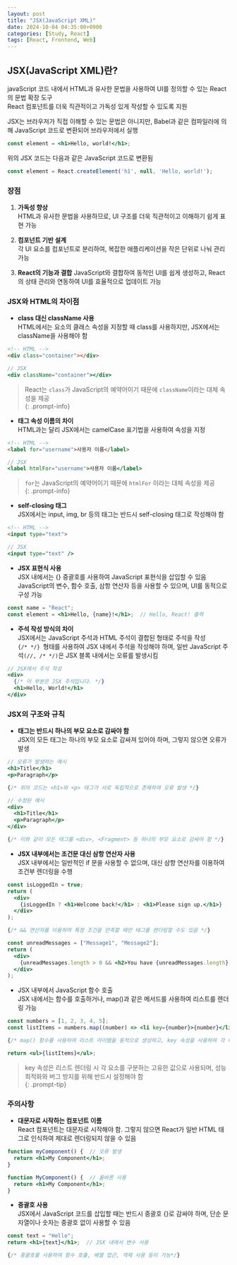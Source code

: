 ```yaml
---
layout: post
title: "JSX(JavaScript XML)"
date: 2024-10-04 04:35:00+0900
categories: [Study, React]
tags: [React, Frontend, Web]
---
```

## JSX(JavaScript XML)란?
javaScript 코드 내에서 HTML과 유사한 문법을 사용하여 UI를 정의할 수 있는 React의 문법 확장 도구  
React 컴포넌트를 더욱 직관적이고 가독성 있게 작성할 수 있도록 지원  

JSX는 브라우저가 직접 이해할 수 있는 문법은 아니지만, Babel과 같은 컴파일러에 의해 JavaScript 코드로 변환되어 브라우저에서 실행  

```jsx
const element = <h1>Hello, world!</h1>;
```

위의 JSX 코드는 다음과 같은 JavaScript 코드로 변환됨

```javascript
const element = React.createElement('h1', null, 'Hello, world!');
``` 

### 장점
1. **가독성 향상**  
   HTML과 유사한 문법을 사용하므로, UI 구조를 더욱 직관적이고 이해하기 쉽게 표현 가능  

2. **컴포넌트 기반 설계**  
   각 UI 요소를 컴포넌트로 분리하여, 복잡한 애플리케이션을 작은 단위로 나눠 관리 가능  

3. **React의 기능과 결합**
   JavaScript와 결합하여 동적인 UI를 쉽게 생성하고, React의 상태 관리와 연동하여 UI를 효율적으로 업데이트 가능  

### JSX와 HTML의 차이점
*  **class 대신 className 사용**  
    HTML에서는 요소의 클래스 속성을 지정할 때 class를 사용하지만, JSX에서는 className을 사용해야 함

```html
<!-- HTML -->
<div class="container"></div>
```

```jsx
// JSX
<div className="container"></div>
``` 

> React는 ```class```가 JavaScript의 예약어이기 때문에 ```className```이라는 대체 속성을 제공  
{: .prompt-info}   

*  **태그 속성 이름의 차이**  
    HTML과는 달리 JSX에서는 camelCase 표기법을 사용하여 속성을 지정  

```html
<!-- HTML -->
<label for="username">사용자 이름</label>
```

```jsx
// JSX
<label htmlFor="username">사용자 이름</label>
```
> ```for```는 JavaScript의 예약어이기 때문에 ```htmlFor``` 이라는 대체 속성을 제공   
{: .prompt-info}  

*  **self-closing 태그**  
    JSX에서는 input, img, br 등의 태그는 반드시 self-closing 태그로 작성해야 함 

```html
<!-- HTML -->
<input type="text">
```

```jsx
// JSX
<input type="text" />
```

*  **JSX 표현식 사용**  
    JSX 내에서는 {} 중괄호를 사용하여 JavaScript 표현식을 삽입할 수 있음  
    JavaScript의 변수, 함수 호출, 삼항 연산자 등을 사용할 수 있으며, UI를 동적으로 구성 가능   

```jsx
const name = "React";
const element = <h1>Hello, {name}!</h1>;  // Hello, React! 출력
```

*  **주석 작성 방식의 차이**  
    JSX에서는 JavaScript 주석과 HTML 주석이 결합된 형태로 주석을 작성  
    ```{/* */} ```형태를 사용하여 JSX 내에서 주석을 작성해야 하며, 일반 JavaScript 주석```(//, /* */)```은 JSX 블록 내에서는 오류를 발생시킴

```jsx
// JSX에서 주석 작성
<div>
  {/* 이 부분은 JSX 주석입니다. */}
  <h1>Hello, World!</h1>
</div>
```

### JSX의 구조와 규칙
*  **태그는 반드시 하나의 부모 요소로 감싸야 함**  
JSX의 모든 태그는 하나의 부모 요소로 감싸져 있어야 하며, 그렇지 않으면 오류가 발생

```jsx
// 오류가 발생하는 예시
<h1>Title</h1>
<p>Paragraph</p>

{/* 위의 코드는 <h1>와 <p> 태그가 서로 독립적으로 존재하여 오류 발생 */}

// 수정된 예시
<div>
  <h1>Title</h1>
  <p>Paragraph</p>
</div>

{/* 이와 같이 모든 태그를 <div>, <Fragment> 등 하나의 부모 요소로 감싸야 함 */}
```

* **JSX 내부에서는 조건문 대신 삼항 연산자 사용**  
   JSX 내부에서는 일반적인 if 문을 사용할 수 없으며, 대신 삼항 연산자를 이용하여 조건부 렌더링을 수행

```jsx
const isLoggedIn = true;
return (
  <div>
    {isLoggedIn ? <h1>Welcome back!</h1> : <h1>Please sign up.</h1>}
  </div>
);

{/* && 연산자를 이용하여 특정 조건을 만족할 때만 태그를 렌더링할 수도 있음 */}

const unreadMessages = ["Message1", "Message2"];
return (
  <div>
    {unreadMessages.length > 0 && <h2>You have {unreadMessages.length} unread messages.</h2>}
  </div>
);
```

* JSX 내부에서 JavaScript 함수 호출  
   JSX 내에서는 함수를 호출하거나, map()과 같은 메서드를 사용하여 리스트를 렌더링 가능

```jsx
const numbers = [1, 2, 3, 4, 5];
const listItems = numbers.map((number) => <li key={number}>{number}</li>);

{/* map() 함수를 사용하여 리스트 아이템을 동적으로 생성하고, key 속성을 사용하여 각 아이템을 고유하게 구분  */}

return <ul>{listItems}</ul>;
```

> key 속성은 리스트 렌더링 시 각 요소를 구분하는 고유한 값으로 사용되며, 성능 최적화와 버그 방지를 위해 반드시 설정해야 함  
{: .prompt-tip}  

### 주의사항  

* **대문자로 시작하는 컴포넌트 이름**  
   React 컴포넌트는 대문자로 시작해야 함. 그렇지 않으면 React가 일반 HTML 태그로 인식하여 제대로 렌더링되지 않을 수 있음  

```jsx
function myComponent() {  // 오류 발생
  return <h1>My Component</h1>;
}

function MyComponent() {  // 올바른 사용
  return <h1>My Component</h1>;
}
``` 

* **중괄호 사용**  
   JSX에서 JavaScript 코드를 삽입할 때는 반드시 중괄호 {}로 감싸야 하며, 단순 문자열이나 숫자는 중괄호 없이 사용할 수 있음

```jsx
const text = "Hello";
return <h1>{text}</h1>;  // JSX 내에서 변수 사용

{/* 중괄호를 사용하여 함수 호출, 배열 접근, 객체 사용 등이 가능*/}
``` 

